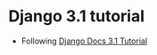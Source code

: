 # Django 3.1 tutorial 
- Following [Django Docs 3.1 Tutorial](https://docs.djangoproject.com/en/3.1/intro/tutorial01/)
